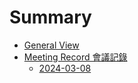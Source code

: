 # Summary

- [General View](./chapter_1.md)
- [Meeting Record 會議記錄](./MEETINGs/anounce.md)
  - [2024-03-08](./MEETINGs/20240308.md) 
